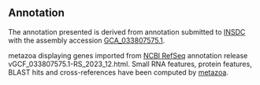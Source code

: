 **Annotation**
----------

The annotation presented is derived from annotation submitted to
[INSDC](http://www.insdc.org) with the assembly accession [GCA\_033807575.1](http://www.ebi.ac.uk/ena/data/view/GCA_033807575.1).

metazoa displaying genes imported from [NCBI RefSeq](https://www.ncbi.nlm.nih.gov/genome/annotation_euk/Cydia_pomonella/GCF_033807575.1-RS_2023_12.html) annotation release vGCF_033807575.1-RS_2023_12.html.
Small RNA features, protein features, BLAST hits and cross-references have been
computed by [metazoa](https://metazoa.ensembl.org/info/genome/annotation/index.html).

